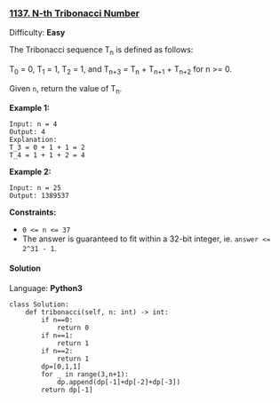 ### [1137\. N-th Tribonacci Number](https://leetcode.com/problems/n-th-tribonacci-number/)

Difficulty: **Easy**


The Tribonacci sequence T<sub style="display: inline;">n</sub> is defined as follows: 

T<sub style="display: inline;">0</sub> = 0, T<sub style="display: inline;">1</sub> = 1, T<sub style="display: inline;">2</sub> = 1, and T<sub style="display: inline;">n+3</sub> = T<sub style="display: inline;">n</sub> + T<sub style="display: inline;">n+1</sub> + T<sub style="display: inline;">n+2</sub> for n >= 0.

Given `n`, return the value of T<sub style="display: inline;">n</sub>.

**Example 1:**

```
Input: n = 4
Output: 4
Explanation:
T_3 = 0 + 1 + 1 = 2
T_4 = 1 + 1 + 2 = 4
```

**Example 2:**

```
Input: n = 25
Output: 1389537
```

**Constraints:**

*   `0 <= n <= 37`
*   The answer is guaranteed to fit within a 32-bit integer, ie. `answer <= 2^31 - 1`.


#### Solution

Language: **Python3**

```python3
class Solution:
    def tribonacci(self, n: int) -> int:
        if n==0:
            return 0
        if n==1:
            return 1
        if n==2:
            return 1
        dp=[0,1,1]
        for _ in range(3,n+1):
            dp.append(dp[-1]+dp[-2]+dp[-3])
        return dp[-1]
```